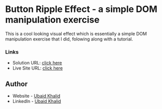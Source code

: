 # Button Ripple Effect - a simple DOM manipulation exercise

This is a cool looking visual effect which is essentially a simple DOM manipulation exercise that I did, folowing along with a tutorial.

### Links

- Solution URL: [click here](https://github.com/climaco-sarmiento/button-ripple-effect)
- Live Site URL: [click here](https://climaco-sarmiento.github.io/button-ripple-effect/)

## Author

- Website - [Ubaid Khalid](https://www.ubaidkhalid.dev)
- LinkedIn - [Ubaid Khalid](https://www.linkedin.com/in/ubaid-khalid-dev/)
